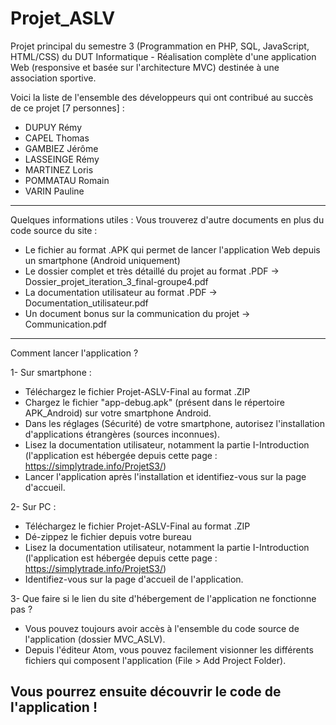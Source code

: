 # Projet_ASLV
Projet principal du semestre 3 (Programmation en PHP, SQL, JavaScript, HTML/CSS) du DUT Informatique - Réalisation complète d'une application Web (responsive et basée sur l'architecture MVC) destinée à une association sportive.

Voici la liste de l'ensemble des développeurs qui ont contribué au succès de ce projet [7 personnes] : 
- DUPUY Rémy
- CAPEL Thomas
- GAMBIEZ Jérôme
- LASSEINGE Rémy
- MARTINEZ Loris
- POMMATAU Romain
- VARIN Pauline 

---
Quelques informations utiles : 
Vous trouverez d'autre documents en plus du code source du site : 
- Le fichier au format .APK qui permet de lancer l'application Web depuis un smartphone (Android uniquement) 
- Le dossier complet et très détaillé du projet au format .PDF -> Dossier_projet_iteration_3_final-groupe4.pdf
- La documentation utilisateur au format .PDF -> Documentation_utilisateur.pdf
- Un document bonus sur la communication du projet -> Communication.pdf

---
Comment lancer l'application ?

1- Sur smartphone : 
- Téléchargez le fichier Projet-ASLV-Final au format .ZIP
- Chargez le fichier "app-debug.apk" (présent dans le répertoire APK_Android) sur votre smartphone Android. 
- Dans les réglages (Sécurité) de votre smartphone, autorisez l'installation d'applications étrangères (sources inconnues).
- Lisez la documentation utilisateur, notamment la partie I-Introduction (l'application est hébergée depuis cette page : https://simplytrade.info/ProjetS3/) 
- Lancer l'application après l'installation et identifiez-vous sur la page d'accueil.

2- Sur PC : 
- Téléchargez le fichier Projet-ASLV-Final au format .ZIP
- Dé-zippez le fichier depuis votre bureau 
- Lisez la documentation utilisateur, notamment la partie I-Introduction (l'application est hébergée depuis cette page : https://simplytrade.info/ProjetS3/) 
- Identifiez-vous sur la page d'accueil de l'application. 

3- Que faire si le lien du site d'hébergement de l'application ne fonctionne pas ? 
- Vous pouvez toujours avoir accès à l'ensemble du code source de l'application (dossier MVC_ASLV). 
- Depuis l'éditeur Atom, vous pouvez facilement visionner les différents fichiers qui composent l'application (File > Add Project Folder).  

Vous pourrez ensuite découvrir le code de l'application ! 
---

